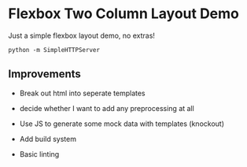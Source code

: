 # Flexbox Two Column Layout Demo

Just a simple flexbox layout demo, no extras!

`
python -m SimpleHTTPServer
`

## Improvements

- Break out html into seperate templates

- decide whether I want to add any preprocessing at all

- Use JS to generate some mock data with templates (knockout)

- Add build system

- Basic linting